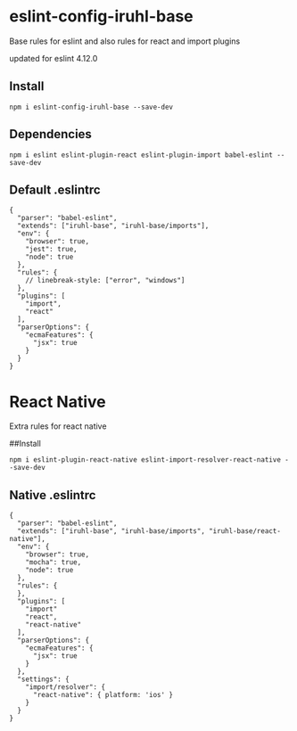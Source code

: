 # eslint-config-iruhl-base
Base rules for eslint and also rules for react and import plugins

updated for eslint 4.12.0


## Install

```
npm i eslint-config-iruhl-base --save-dev

```

## Dependencies
```
npm i eslint eslint-plugin-react eslint-plugin-import babel-eslint --save-dev

```
## Default .eslintrc

```
{
  "parser": "babel-eslint",
  "extends": ["iruhl-base", "iruhl-base/imports"],
  "env": {
    "browser": true,
    "jest": true,
    "node": true
  },
  "rules": {
    // linebreak-style: ["error", "windows"]
  },
  "plugins": [
    "import",
    "react"
  ],
  "parserOptions": {
    "ecmaFeatures": {
      "jsx": true
    }
  }
}
```

# React Native
Extra rules for react native

##Install

```
npm i eslint-plugin-react-native eslint-import-resolver-react-native --save-dev

```

## Native .eslintrc

```
{
  "parser": "babel-eslint",
  "extends": ["iruhl-base", "iruhl-base/imports", "iruhl-base/react-native"],
  "env": {
    "browser": true,
    "mocha": true,
    "node": true
  },
  "rules": {
  },
  "plugins": [
    "import"
    "react",
    "react-native"
  ],
  "parserOptions": {
    "ecmaFeatures": {
      "jsx": true
    }
  },
  "settings": {
    "import/resolver": {
      "react-native": { platform: 'ios' }
    }
  }
}
```

